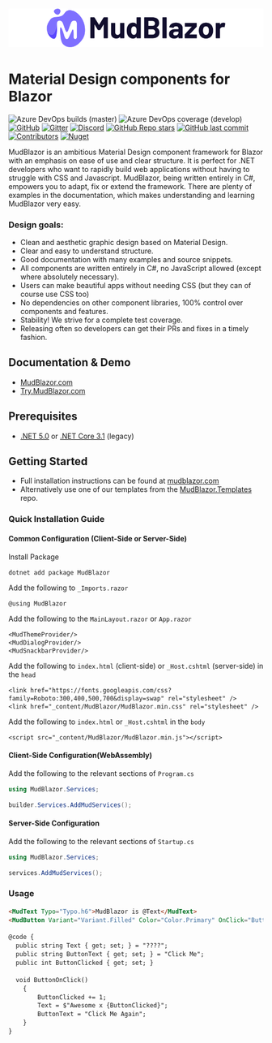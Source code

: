 # ![MudBlazor](content/MudBlazor-GitHub-NoBg.png)
# Material Design components for Blazor
![Azure DevOps builds (master)](https://img.shields.io/azure-devops/build/gardnet-nu/4cba3d30-858f-4653-a80d-736a8adc5daf/1/master?label=azure%20pipelines&style=flat-square)
![Azure DevOps coverage (develop)](https://img.shields.io/azure-devops/coverage/gardnet-nu/MudBlazor/1/dev)
[![GitHub](https://img.shields.io/github/license/garderoben/mudblazor?color=%23594ae2&style=flat-square)](https://github.com/Garderoben/MudBlazor/blob/master/LICENSE)
[![Gitter](https://img.shields.io/gitter/room/MudBlazor/community?style=flat-square)](https://gitter.im/MudBlazor/community)
[![Discord](https://img.shields.io/discord/786656789310865418?color=%237289da&label=Discord&logo=discord&logoColor=%237289da&style=flat-square)](https://discord.gg/mudblazor)
[![GitHub Repo stars](https://img.shields.io/github/stars/garderoben/mudblazor?style=flat-square)](https://github.com/Garderoben/MudBlazor/stargazers)
[![GitHub last commit](https://img.shields.io/github/last-commit/garderoben/mudblazor?style=flat-square)](https://github.com/Garderoben/MudBlazor)
[![Contributors](https://img.shields.io/github/contributors/garderoben/mudblazor)](https://github.com/Garderoben/MudBlazor/graphs/contributors)
[![Nuget](https://img.shields.io/nuget/v/MudBlazor?style=flat-square)](https://www.nuget.org/packages/MudBlazor/)

MudBlazor is an ambitious Material Design component framework for Blazor with an emphasis on ease of use and clear structure. It is perfect for .NET developers who want to rapidly build web applications without having to struggle with CSS and Javascript. MudBlazor, being written entirely in C#, empowers you to adapt, fix or extend the framework. There are plenty of examples in the documentation, which makes understanding and learning MudBlazor very easy.
### Design goals:
 - Clean and aesthetic graphic design based on Material Design.
 - Clear and easy to understand structure.
 - Good documentation with many examples and source snippets.
 - All components are written entirely in C#, no JavaScript allowed (except where absolutely necessary).
 - Users can make beautiful apps without needing CSS (but they can of course use CSS too)
 - No dependencies on other component libraries, 100% control over components and features.
 - Stability! We strive for a complete test coverage.
 - Releasing often so developers can get their PRs and fixes in a timely fashion.
## Documentation & Demo
- [MudBlazor.com](https://mudblazor.com)
- [Try.MudBlazor.com](https://try.mudblazor.com/)
## Prerequisites
- [.NET 5.0](https://dotnet.microsoft.com/download/dotnet/5.0) or [.NET Core 3.1](https://dotnet.microsoft.com/download/dotnet-core/3.1) (legacy)
## Getting Started
- Full installation instructions can be found at [mudblazor.com](https://mudblazor.com/getting-started/installation)  
- Alternatively use one of our templates from the [MudBlazor.Templates](https://github.com/Garderoben/MudBlazor.Templates) repo.
### Quick Installation Guide
#### Common Configuration (Client-Side or Server-Side)
Install Package
```
dotnet add package MudBlazor
```
Add the following to `_Imports.razor`
```razor
@using MudBlazor
```
Add the following to the `MainLayout.razor` or `App.razor`
```razor
<MudThemeProvider/>
<MudDialogProvider/>
<MudSnackbarProvider/>
```
Add the following to `index.html` (client-side) or `_Host.cshtml` (server-side) in the `head`
```razor
<link href="https://fonts.googleapis.com/css?family=Roboto:300,400,500,700&display=swap" rel="stylesheet" />
<link href="_content/MudBlazor/MudBlazor.min.css" rel="stylesheet" />
```
Add the following to `index.html` or `_Host.cshtml` in the `body`
```razor
<script src="_content/MudBlazor/MudBlazor.min.js"></script>
```
#### Client-Side Configuration(WebAssembly)
Add the following to the relevant sections of `Program.cs`
```c#
using MudBlazor.Services;
```
```c#
builder.Services.AddMudServices();
```
#### Server-Side Configuration
Add the following to the relevant sections of `Startup.cs`
```c#
using MudBlazor.Services;
```
```c#
services.AddMudServices();
```
### Usage
```html
<MudText Typo="Typo.h6">MudBlazor is @Text</MudText>
<MudButton Variant="Variant.Filled" Color="Color.Primary" OnClick="ButtonOnClick">@ButtonText</MudButton>

@code {
  public string Text { get; set; } = "????";
  public string ButtonText { get; set; } = "Click Me";
  public int ButtonClicked { get; set; }

  void ButtonOnClick()
    {
        ButtonClicked += 1;
        Text = $"Awesome x {ButtonClicked}";
        ButtonText = "Click Me Again";
    }
}
```

